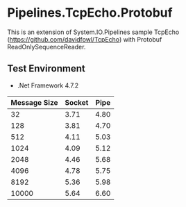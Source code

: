 # Pipelines.TcpEcho.Protobuf
This is an extension of System.IO.Pipelines sample TcpEcho (https://github.com/davidfowl/TcpEcho) with Protobuf ReadOnlySequenceReader.


## Test Environment
* .Net Framework 4.7.2



| Message Size|Socket|Pipe|
|-------------|------|----|
| 32 |3.71|4.80|
|128 |3.81|4.70|
|512 |4.11|5.03|
|1024|4.09|5.12|
|2048|4.46|5.68|
|4096|4.78|5.75|
|8192|5.36|5.98|
|10000|5.64|6.60|
